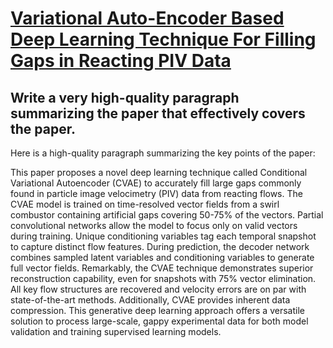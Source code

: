 # [Variational Auto-Encoder Based Deep Learning Technique For Filling Gaps   in Reacting PIV Data](https://arxiv.org/abs/2312.06461)

## Write a very high-quality paragraph summarizing the paper that effectively covers the paper.

 Here is a high-quality paragraph summarizing the key points of the paper:

This paper proposes a novel deep learning technique called Conditional Variational Autoencoder (CVAE) to accurately fill large gaps commonly found in particle image velocimetry (PIV) data from reacting flows. The CVAE model is trained on time-resolved vector fields from a swirl combustor containing artificial gaps covering 50-75% of the vectors. Partial convolutional networks allow the model to focus only on valid vectors during training. Unique conditioning variables tag each temporal snapshot to capture distinct flow features. During prediction, the decoder network combines sampled latent variables and conditioning variables to generate full vector fields. Remarkably, the CVAE technique demonstrates superior reconstruction capability, even for snapshots with 75% vector elimination. All key flow structures are recovered and velocity errors are on par with state-of-the-art methods. Additionally, CVAE provides inherent data compression. This generative deep learning approach offers a versatile solution to process large-scale, gappy experimental data for both model validation and training supervised learning models.
